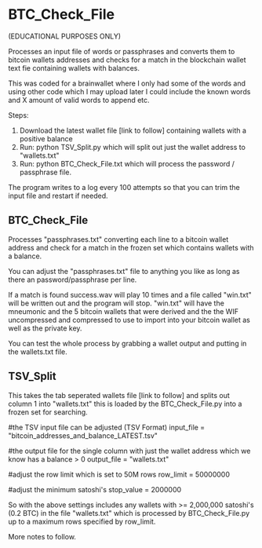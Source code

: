 # BTC_Check_File

(EDUCATIONAL PURPOSES ONLY)

Processes an input file of words or passphrases and converts them to bitcoin wallets addresses and checks for a match in the blockchain wallet text fie containing wallets with balances.

This was coded for a brainwallet where I only had some of the words and using other code which I may upload later I could include the known words and X amount of valid words to append etc.

Steps:

1) Download the latest wallet file [link to follow] containing wallets with a positive balance
2) Run: python TSV_Split.py
   which will split out just the wallet address to "wallets.txt"
3) Run: python BTC_Check_File.txt
   which will process the password / passphrase file.

The program writes to a log every 100 attempts so that you can trim the input file and restart if needed.

BTC_Check_File
------------------------

Processes "passphrases.txt" converting each line to a bitcoin wallet address and check for a match in the frozen set which contains wallets with a balance.

You can adjust the "passphrases.txt" file to anything you like as long as there an password/passphrase per line.

If a match is found success.wav will play 10 times and a file called "win.txt" will be written out and the program will stop.  "win.txt" will have the mneumonic and the 5 bitcoin wallets that were derived and the the WIF uncompressed and compressed to use to import into your bitcoin wallet as well as the private key.

You can test the whole process by grabbing a wallet output and putting in the wallets.txt file.

TSV_Split
------------------------
This takes the tab seperated wallets file [link to follow] and splits out column 1 into "wallets.txt" this is loaded by the BTC_Check_File.py into a frozen set for searching.

#the TSV input file can be adjusted (TSV Format)
input_file = "bitcoin_addresses_and_balance_LATEST.tsv"

#the output file for the single column with just the wallet address which we know has a balance > 0
output_file = "wallets.txt"

#adjust the row limit which is set to 50M rows
row_limit = 50000000

#adjust the minimum satoshi's 
stop_value = 2000000

So with the above settings includes any wallets with >= 2,000,000 satoshi's (0.2 BTC) in the file "wallets.txt" which is processed by BTC_Check_File.py up to a maximum rows specified by row_limit. 

More notes to follow.
